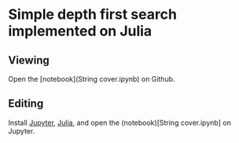# Simple depth first search implemented on Julia

## Viewing

Open the [notebook](String cover.ipynb) on Github.

## Editing

Install [Jupyter](https://jupyter.org/),
[Julia](https://julialang.org/), and open the
(notebook)[String cover.ipynb] on Jupyter.
